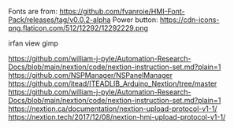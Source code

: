 Fonts are from: https://github.com/fvanroie/HMI-Font-Pack/releases/tag/v0.0.2-alpha
Power button: https://cdn-icons-png.flaticon.com/512/12292/12292229.png


irfan view
gimp


https://github.com/william-j-pyle/Automation-Research-Docs/blob/main/nextion/code/nextion-instruction-set.md?plain=1
https://github.com/NSPManager/NSPanelManager
https://github.com/itead/ITEADLIB_Arduino_Nextion/tree/master
https://github.com/william-j-pyle/Automation-Research-Docs/blob/main/nextion/code/nextion-instruction-set.md?plain=1
https://nextion.ca/documentation/nextion-upload-protocol-v1-1/
https://nextion.tech/2017/12/08/nextion-hmi-upload-protocol-v1-1/
